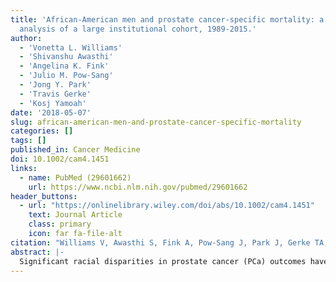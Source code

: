 ```yaml
---
title: 'African-American men and prostate cancer-specific mortality: a competing risk
  analysis of a large institutional cohort, 1989-2015.'
author:
  - 'Vonetta L. Williams'
  - 'Shivanshu Awasthi'
  - 'Angelina K. Fink'
  - 'Julio M. Pow‐Sang'
  - 'Jong Y. Park'
  - 'Travis Gerke'
  - 'Kosj Yamoah'
date: '2018-05-07'
slug: african-american-men-and-prostate-cancer-specific-mortality
categories: []
tags: []
published_in: Cancer Medicine
doi: 10.1002/cam4.1451
links:
  - name: PubMed (29601662)
    url: https://www.ncbi.nlm.nih.gov/pubmed/29601662
header_buttons:
  - url: "https://onlinelibrary.wiley.com/doi/abs/10.1002/cam4.1451"
    text: Journal Article
    class: primary
    icon: far fa-file-alt
citation: "Williams V, Awasthi S, Fink A, Pow-Sang J, Park J, Gerke TA, Yamoah K. African American Men and prostate cancer specific mortality: A competing risk analysis of a large institutional cohort, 1989--2015. Cancer Med 2018; DOI: 10.1002/cam4.1451."
abstract: |-
  Significant racial disparities in prostate cancer (PCa) outcomes have been reported, with African-American men (AAM) more likely to endure adverse oncologic outcomes. Despite efforts to dissipate racial disparities in PCa, a survival gap persists and it remains unclear to what extent this disparity can be explained by known clinicodemographic factors. In this study, we leveraged our large institutional database, spanning over 25 years, to investigate whether AAM continued to experience poor PCa outcomes and factors that may contribute to racial disparities in PCa. A total of 7307 patients diagnosed with PCa from 1989 through 2015 were included. Associations of race and clinicodemographic characteristics were analyzed using chi-square for categorical and Mann-Whitney U-test for continuous variables. Racial differences in prostate cancer outcomes were analyzed using competing risk analysis methods of Fine and Gray. Median follow-up time was 106 months. There were 2304 deaths recorded, of which 432 resulted from PCa. AAM were more likely to be diagnosed at an earlier age (median 60 vs. 65 years, P = <0.001) and were more likely to have ≥1 comorbidities (13.6% vs. 7.5%, P < 0.001). In a multivariate competing risk model, adjusted for baseline covariates, AAM experienced significantly higher risk of PCSM compared to NHW men (HR, 1.62, 95% CI, 1.02-2.57, P = 0.03) NHW. Among men diagnosed at an older age (>60 years), racial differences in PCSM were more pronounced, with AAM experiencing higher rates of PCSM (HR, 2.05, 95% CI, 1.26-3.34, P = 0.003). After adjustment of clinicodemographic and potential risk factors, AAM continue to experience an increased risk of mortality from PCa, especially older AAM. Furthermore, AAM are more likely to be diagnosed at an early age and more likely to have higher comorbidity indices.
---
```


<!--
## Common icons

Font Awesome: https://fontawesome.com/icons
Academic Icons: http://jpswalsh.github.io/academicons/

github: fab fa-github
twitter: fab fa-twitter
rocket (app): fas fa-rocket
biorxiv: ai ai-biorxiv
arvix: ai ai-arxiv
doi: ai ai-doi
pubmed: ai ai-pubmed
generic paper: far fa-file-alt
generic project: fas fa-briefcase
-->

<!--
You can include extra content here as markdown.
It will render after Abstract and Links and before Citation.
-->
